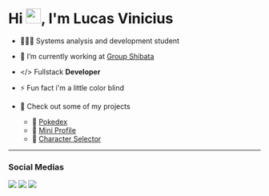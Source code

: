 <h1 align="left">Hi <img src="https://raw.githubusercontent.com/kaueMarques/kaueMarques/master/hi.gif" height="30px">, I'm Lucas Vinicius</h1>

- 👨🏼‍🎓 Systems analysis and development student 

- 💼 I’m currently working at [Group Shibata](https://gruposhibata.gupy.io)

- </> Fullstack **Developer**

- ⚡ Fun fact i'm a little color blind 

- 🎯 Check out some of my projects

  - 📌 [Pokedex](https://lucass-vinicius.github.io/projeto-pokedex/)
  - 📌 [Mini Profile](https://lucass-vinicius.github.io/projeto-mini-portfolio/)
  - 📌 [Character Selector](https://lucass-vinicius.github.io/projeto-marvel/)

---

<h3 align="left">Social Medias </h3>

<div align="left"> 
  <a href="https://www.instagram.com/lucas_vpg/" target="_blank"><img src="https://img.shields.io/badge/-Instagram-%23E4405F?style=for-the-badge&logo=instagram&logoColor=white" target="_blank"></a>
    <a href="https://steamcommunity.com/id/LUCASSV7//" target="_blank"><img src="https://img.shields.io/badge/Steam-000000?style=for-the-badge&logo=steam&logoColor=white" target="_blank"></a>
    <a href="https://www.linkedin.com/in/lucas-vinicius-a28ba5246/" target="_blank"><img src="https://img.shields.io/badge/LinkedIn-0077B5?style=for-the-badge&logo=linkedin&logoColor=white" target="_blank"></a>
</div>
